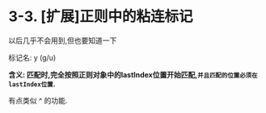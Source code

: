 # 3-3. [扩展]正则中的粘连标记

以后几乎不会用到,但也要知道一下

标记名: y (g/u)

**含义: 匹配时,完全按照正则对象中的lastIndex位置开始匹配,`并且匹配的位置必须在lastIndex位置`.**

有点类似 ^  的功能.